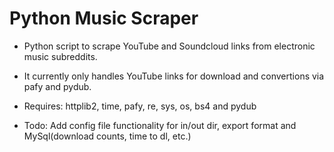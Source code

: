 Python Music Scraper
======

* Python script to scrape YouTube and Soundcloud links from electronic music subreddits.

* It currently only handles YouTube links for download and convertions via pafy and pydub.

* Requires: httplib2, time, pafy, re, sys, os, bs4 and pydub

* Todo: Add config file functionality for in/out dir, export format and MySql(download counts, time to dl, etc.)
